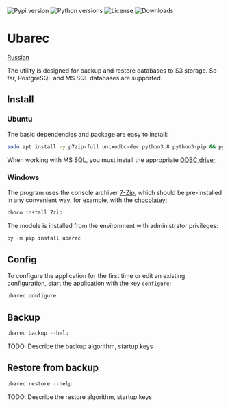 ![Pypi version](https://img.shields.io/pypi/v/ubarec.svg)
![Python versions](https://img.shields.io/badge/python-3.7%2B%20%7C%20PyPy-blue.svg)
![License](https://img.shields.io/github/license/fgbm/ubarec.svg)
![Downloads](https://img.shields.io/pypi/dm/ubarec)

# Ubarec

[Russian](README.ru.md)

The utility is designed for backup and restore databases to S3 storage. 
So far, PostgreSQL and MS SQL databases are supported.

## Install

### Ubuntu

The basic dependencies and package are easy to install:
```bash
sudo apt install -y p7zip-full unixodbc-dev python3.8 python3-pip && python3.8 -m pip install ubarec
```

When working with MS SQL, you must install the appropriate [ODBC driver](https://docs.microsoft.com/sql/connect/odbc/linux-mac/installing-the-microsoft-odbc-driver-for-sql-server).

### Windows

The program uses the console archiver [7-Zip](https://www.7-zip.org/download.html), 
which should be pre-installed in any convenient way, for example, with the
[chocolatey](https://chocolatey.org/):
```powershell
choco install 7zip 
```

The module is installed from the environment with administrator privileges:
```powershell
py -m pip install ubarec
```

## Config

To configure the application for the first time or edit an existing configuration, start the application
with the key ```configure```:
```powershell
ubarec configure
```

## Backup

```powershell
ubarec backup --help
```
TODO: Describe the backup algorithm, startup keys

## Restore from backup

```powershell
ubarec restore --help
```
TODO: Describe the restore algorithm, startup keys
